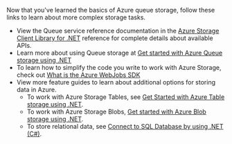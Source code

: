 
Now that you've learned the basics of Azure queue storage, follow these links to learn about more complex storage tasks.

* View the Queue service reference documentation in the [Azure Storage Client Library for .NET](https://go.microsoft.com/fwlink/?LinkID=390731) reference for complete details about available APIs.
* Learn more about using Queue storage at [Get started with Azure Queue storage using .NET](../articles/storage/queues/storage-dotnet-how-to-use-queues.md)
* To learn how to simplify the code you write to work with Azure Storage, check out [What is the Azure WebJobs SDK](https://github.com/Azure/azure-webjobs-sdk/wiki)
* View more feature guides to learn about additional options for storing data in Azure.
  * To work with Azure Storage Tables, see [Get Started with Azure Table storage using .NET](../articles/cosmos-db/table-storage-how-to-use-dotnet.md).
  * To work with Azure Storage Blobs, [Get started with Azure Blob storage using .NET](../articles/storage/blobs/storage-dotnet-how-to-use-blobs.md).
  * To store relational data, see [Connect to SQL Database by using .NET (C#)](../articles/sql-database/sql-database-develop-dotnet-simple.md).

